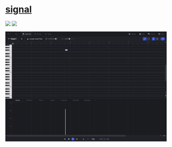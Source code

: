 # [signal](https://github.com/ryohey/signal)

![](https://img.shields.io/github/license/ryohey/signal) ![](https://img.shields.io/github/last-commit/scillidan/signal/main?label=last%20commit%20(fork)&label=&style=flat-square)

![signal](/_image/optWeb/signal.png)
